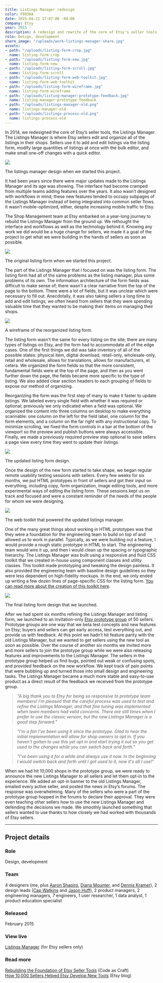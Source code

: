 ```yaml
---
title: Listings Manager redesign
color: F9936A
date: 2015-04-21 17:07:00 -04:00
company: Etsy
year: 2015
description: A redesign and rewrite of the core of Etsy's seller tools.
role: Design, development
share_image: "/uploads/work-listings-manager-share.jpg"
assets:
- path: "/uploads/listing-form-crop.jpg"
  name: listing-form-crop
- path: "/uploads/listing-form-new.jpg"
  name: listing-form-new
- path: "/uploads/listing-form-scroll.jpg"
  name: listing-form-scroll
- path: "/uploads/listing-form-web-toolkit.jpg"
  name: listing-form-web-toolkit
- path: "/uploads/listing-form-wireframe.jpg"
  name: listing-form-wireframe
- path: "/uploads/listing-manager-prototype-feedback.jpg"
  name: listing-manager-prototype-feedback
- path: "/uploads/listings-manager-old.png"
  name: listings-manager-old
- path: "/uploads/listings-process-old.png"
  name: listings-process-old
---
```


In 2014, we redesigned the core of Etsy’s seller tools, the Listings Manager. The Listings Manager is where Etsy sellers edit and organize all of the listings in their shops. Sellers use it to add and edit listings via the listing form, modify large quantities of listings at once with the bulk editor, and make small one-off changes with a quick editor.

<div class="jh-text-cms__img jh-text-cms__img--full-width">
  <img src="/uploads/listings-manager-old.png">
  <p class="jh-text-cms__img__caption">The listings manager design when we started this project.</p>
</div>

It had been years since there were major updates made to the Listings Manager and its age was showing. The interface had become cramped from multiple teams adding features over the years. It also wasn’t designed with workflows in mind; these new features tended to occupy subpages of the Listings Manager instead of being integrated into common seller flows. It wasn’t mobile-optimized, either, despite increasing mobile traffic to Etsy.

The Shop Management team at Etsy embarked on a year-long journey to rebuild the Listings Manager from the ground up. We rethought the interface and workflows as well as the technology behind it. Knowing any work we did would be a huge change for sellers, we made it a goal of the project to get what we were building in the hands of sellers as soon as possible.

<div class="jh-text-cms__img jh-text-cms__img--full-width">
  <img src="/uploads/listings-process-old.png">
  <p class="jh-text-cms__img__caption">The original listing form when we started this project.</p>
</div>

The part of the Listings Manager that I focused on was the listing form. The listing form had all of the same problems as the listing manager, plus some problems of its own. The information architecture of the form fields was difficult to make sense of; there wasn’t a clear narrative from the top of the page to the bottom. There were a lot of fields, but it was unclear which were necessary to fill out. Anecdotally, it was also taking sellers a long time to add and edit listings; we often heard from sellers that they were spending valuable time that they wanted to be making their items on managing their shops.

<div class="jh-text-cms__img jh-text-cms__img--scrollable">
  <div class="jh-text-cms__img--scrollable__container">
    <img src="/uploads/listing-form-wireframe.jpg">
  </div>
  <p class="jh-text-cms__img__caption">A wireframe of the reorganized listing form.</p>
</div>

The listing form wasn’t the same for every listing on the site; there are many types of listings on Etsy, and the form had to accommodate all of the edge cases. One of the first things we did was take inventory of all of the possible states: physical item, digital download, retail-only, wholesale-only, retail and wholesale, allows for translations, allows for manufacturers, et cetera. We organized the form fields so that the more consistent, fundamental fields were at the top of the page, and then as you went further down the page, the fields became more specific to the type of listing. We also added clear section headers to each grouping of fields to expose our method of organizing.

Reorganizing the form was the first step of many to make it faster to update listings. We labeled every single field with whether it was required or optional; previously we only indicated when a field was optional. We organized the content into three columns on desktop to make everything scannable: one column on the left for the field label, one column for the form elements, and a column on the far right with any instructional copy. To minimize scrolling, we fixed the form controls in a bar at the bottom of the viewport so the preview and publish buttons were always accessible. Finally, we made a previously required preview step optional to save sellers a page view every time they went to update their listings.

<div class="jh-text-cms__img jh-text-cms__img--full-width">
  <img src="/uploads/listing-form-new.jpg">
  <p class="jh-text-cms__img__caption">The updated listing form design.</p>
</div>

Once the design of the new form started to take shape, we began regular remote usability testing sessions with sellers. Every few weeks for six months, we put HTML prototypes in front of sellers and got their input on everything, including copy, form organization, image editing tools, and more experimental ways of editing the listing form. These sessions kept us on track and focused and were a constant reminder of the needs of the people for whom we were designing.

<div class="jh-text-cms__img jh-text-cms__img--full-width">
  <img src="/uploads/listing-form-web-toolkit.jpg">
  <p class="jh-text-cms__img__caption">The web toolkit that powered the updated listings manager.</p>
</div>

One of the many great things about working in HTML prototypes was that they were a foundation for the engineering team to build on top of and allowed us to work in parallel. Typically, as we were building out a feature, I would provide a rough static prototype in HTML to start. The engineering team would wire it up, and then I would clean up the spacing or typographic hierarchy. The Listings Manager was built using a responsive and fluid CSS toolkit that we created in-house using component classes and utility classes. This toolkit made prototyping and tweaking the design painless. It also provided the engineering team with baseline design guidelines so they were less dependent on high-fidelity mockups. In the end, we only ended up writing a few dozen lines of page-specific CSS for the listing form. [You can read more about the creation of this toolkit here](../etsy-web-toolkit).

<div class="jh-text-cms__img jh-text-cms__img--scrollable">
  <div class="jh-text-cms__img--scrollable__container">
    <img src="/uploads/listing-form-scroll.jpg">
  </div>
  <p class="jh-text-cms__img__caption">The final listing form design that we launched.</p>
</div>

After we had spent six months refining the Listings Manager and listing form, we launched to an invitation-only [Etsy prototype group](https://www.etsy.com/prototypes) of 50 sellers. Prototype groups are one way that we beta test concepts and new features on Etsy; buyers and sellers can get early access, test everything out, and provide us with feedback. At this point we hadn’t hit feature parity with the old Listings Manager, but we wanted to get sellers using the new tool as soon as possible. Over the course of another six months we invited more and more sellers to join the prototype group while we were also releasing features and improvements to the Listings Manager. The sellers in the prototype group helped us find bugs, pointed out weak or confusing spots, and provided feedback on the new workflow. We kept track of pain points that were bubbling up and turned those into small design and engineering tasks. The Listings Manager became a much more stable and easy-to-use product as a direct result of the feedback we received from the prototype group.

> *"A big thank you to Etsy for being so responsive to prototype team members! I'm pleased that the careful process was used to test and refine the Listings Manager, and that fine tuning was implemented when team members had valid concerns. There are still times when I prefer to use the classic version, but the new Listings Manager is a good step forward."*

> *"I'm a fan I've been using it since the prototype. Glad to hear the initial implementation will allow for shop owners to opt in. If you haven't gotten to use this yet opt in and start trying it out so you get used to the changes while you can switch back and forth."*

> *"I've been using it for a while and always use it now. In the beginning I would switch back and forth until I got used to it, now it's all I use!"*


When we had hit 10,000 shops in the prototype group, we were ready to announce the new Listings Manager to all sellers and let them opt-in to the experience. We added an opt-in banner to the old Listings Manager, emailed every active seller, and posted the news in Etsy’s forums. The response was overwhelming.  Many of the sellers who were a part of the prototype group hopped in the forums to declare their approval. They were even teaching other sellers how to use the new Listings Manager and defending the decisions we made. We smoothly launched something that sellers wanted to use thanks to how closely we had worked with thousands of Etsy sellers.


---

## Project details

<div class="jh-text-cms__project-details">
  <div>
    <h3>Role</h3>
  </div>
  <div>
    <p>Design, development</p>
  </div>
  <div>
    <h3>Team</h3>
  </div>
  <div>
    <p>4 designers (me, plus <a href="http://aaron.mn">Aaron Shapiro</a>, <a href="https://broccolini.net">Diana Mounter</a>, and <a href="http://dennispkramer.com">Dennis Kramer</a>), 2 design leads (<a href="https://capwatkins.com">Cap Watkins</a> and <a href="https://jason-huff.com">Jason Huff</a>), 2 product managers, 2 engineering managers, 7 engineers, 1 user researcher, 1 data analyst, 1 product education specialist</p>
  </div>
  <div>
    <h3>Released</h3>
  </div>
  <div>
    <p>February 2015</p>
  </div>
  <div>
    <h3>View live</h3>
  </div>
  <div>
    <p><a href="http://etsy.com/your/shops/me/tools/listings">Listings Manager</a> (for Etsy sellers only)</p>
  </div>
  <div>
    <h3>Read more</h3>
  </div>
  <div>
    <p><a href="https://codeascraft.com/2015/02/05/rebuilding-the-foundation-of-etsy-seller-tools/">Rebuilding the Foundation of Etsy Seller Tools</a> (Code as Craft)
  <br><a href="https://blog.etsy.com/news/2015/how-10000-sellers-helped-etsy-develop-new-tools/">How 10,000 Sellers Helped Etsy Develop New Tools</a> (Etsy blog)</p>
  </div>
</div>
